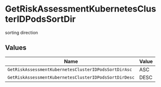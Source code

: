 # GetRiskAssessmentKubernetesClusterIDPodsSortDir

sorting direction


## Values

| Name                                                  | Value                                                 |
| ----------------------------------------------------- | ----------------------------------------------------- |
| `GetRiskAssessmentKubernetesClusterIDPodsSortDirAsc`  | ASC                                                   |
| `GetRiskAssessmentKubernetesClusterIDPodsSortDirDesc` | DESC                                                  |